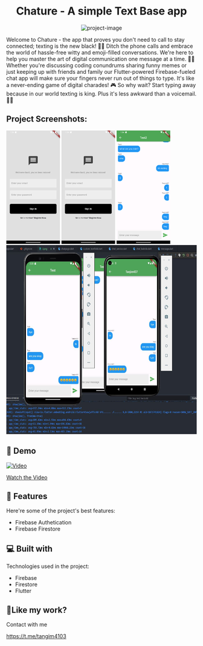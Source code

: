 <h1 align="center" id="title">Chature - A simple Text Base app</h1>

<p align="center"><img src="https://socialify.git.ci/imtangim/chat_app/image?description=1&amp;language=1&amp;name=1&amp;owner=1&amp;pattern=Solid&amp;theme=Auto" alt="project-image"></p>

<p id="description">Welcome to Chature - the app that proves you don't need to call to stay connected; texting is the new black! 📱💬 Ditch the phone calls and embrace the world of hassle-free witty and emoji-filled conversations. We're here to help you master the art of digital communication one message at a time. 📲😀 Whether you're discussing coding conundrums sharing funny memes or just keeping up with friends and family our Flutter-powered Firebase-fueled chat app will make sure your fingers never run out of things to type. It's like a never-ending game of digital charades! 🎮 So why wait? Start typing away because in our world texting is king. Plus it's less awkward than a voicemail. 🚀💬</p>

<h2>Project Screenshots:</h2>

<img src="./assets/1.png" alt="project-screenshot"  height="300/"> <img src="https://raw.githubusercontent.com/imtangim/chat_app/master/assets/1.png" alt="project-screenshot" height="300/"> <img src="./assets/3.png" alt="project-screenshot"  height="300/"> <img src="./assets/4.JPG" alt="project-screenshot"  height="500/">

<h2>🚀 Demo</h2>

[![Video](https://img.youtube.com/vi/vuGF1sW_yiI/maxresdefault.jpg)](https://www.youtube.com/watch?v=vuGF1sW_yiI)

[Watch the Video](https://youtu.be/vuGF1sW_yiI)

<h2>🧐 Features</h2>

Here're some of the project's best features:

- Firebase Authetication
- Firebase Firestore

<h2>💻 Built with</h2>

Technologies used in the project:

- Firebase
- Firestore
- Flutter

<h2>💖Like my work?</h2>

Contact with me<p>https://t.me/tangim4103</p>

